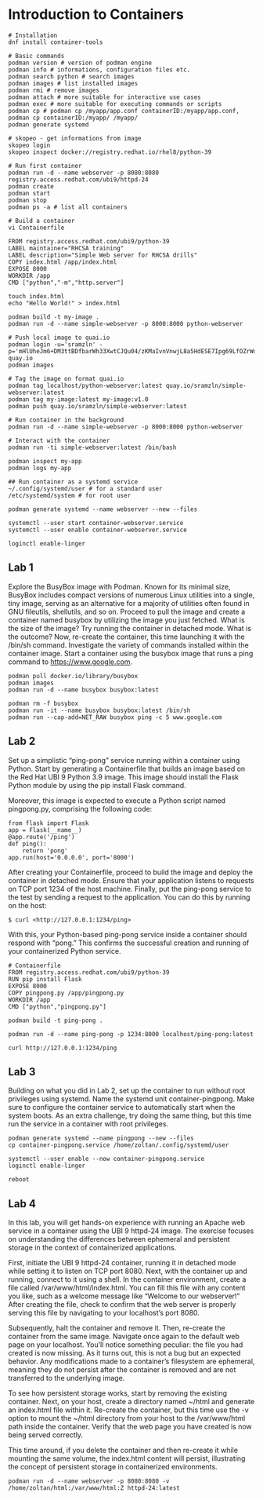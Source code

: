 # Introduction to Containers

```shell
# Installation
dnf install container-tools

# Basic commands
podman version # version of podman engine
podman info # informations, configuration files etc.
podman search python # search images
podman images # list installed images
podman rmi # remove images
podman attach # more suitable for interactive use cases
podman exec # more suitable for executing commands or scripts
podman cp # podman cp /myapp/app.conf containerID:/myapp/app.conf, podman cp containerID:/myapp/ /myapp/
podman generate systemd

# skopeo - get informations from image
skopeo login 
skopeo inspect docker://registry.redhat.io/rhel8/python-39

# Run first container
podman run -d --name webserver -p 8080:8080 registry.access.redhat.com/ubi9/httpd-24
podman create 
podman start
podman stop
podman ps -a # list all containers

# Build a container
vi Containerfile

FROM registry.access.redhat.com/ubi9/python-39
LABEL maintainer="RHCSA training"
LABEL description="Simple Web server for RHCSA drills"
COPY index.html /app/index.html
EXPOSE 8000
WORKDIR /app
CMD ["python","-m","http.server"]

touch index.html
echo "Hello World!" > index.html 

podman build -t my-image .
podman run -d --name simple-webserver -p 8000:8000 python-webserver

# Push local image to quai.io
podman login -u='sramzln' -p='mHlUheJm6+DM3ttBDfbarWh33XwtCJQu04/zKMaIvnVnwjL8a5HdESE7Ipg69LfOZrWoCL4Mj+c+vkebUbP4+A==' quay.io
podman images

# Tag the image on format quai.io
podman tag localhost/python-webserver:latest quay.io/sramzln/simple-webserver:latest
podman tag my-image:latest my-image:v1.0
podman push quay.io/sramzln/simple-webserver:latest

# Run container in the background
podman run -d --name simple-webserver -p 8000:8000 python-webserver

# Interact with the container
podman run -ti simple-webserver:latest /bin/bash

podman inspect my-app
podman logs my-app

## Run container as a systemd service
~/.config/systemd/user # for a standard user
/etc/systemd/system # for root user

podman generate systemd --name webserver --new --files

systemctl --user start container-webserver.service
systemctl --user enable container-webserver.service

loginctl enable-linger
```

## Lab 1

Explore the BusyBox image with Podman. Known for its minimal size, BusyBox includes compact versions of numerous Linux utilities into a single, tiny image, serving as an alternative for a majority of utilities often found in GNU fileutils, shellutils, and so on.
Proceed to pull the image and create a container named busybox by utilizing the image you just fetched. What is the size of the image? Try running the container in detached mode. What is the outcome?
Now, re-create the container, this time launching it with the /bin/sh command. Investigate the variety of commands installed within the container image.
Start a container using the busybox image that runs a ping command to <https://www.google.com>.

```shell
podman pull docker.io/library/busybox
podman images
podman run -d --name busybox busybox:latest

podman rm -f busybox
podman run -it --name busybox busybox:latest /bin/sh
podman run --cap-add=NET_RAW busybox ping -c 5 www.google.com
```

## Lab 2

Set up a simplistic “ping-pong” service running within a container using Python. Start by generating a Containerfile that builds an image based on the Red Hat UBI 9 Python 3.9 image. This image should install the Flask Python module by using the pip install Flask command.

Moreover, this image is expected to execute a Python script named pingpong.py, comprising the following code:

```shell
from flask import Flask
app = Flask(__name__)
@app.route('/ping')
def ping():
    return 'pong'
app.run(host='0.0.0.0', port='8000')
```

After creating your Containerfile, proceed to build the image and deploy the container in detached mode. Ensure that your application listens to requests on TCP port 1234 of the host machine.
Finally, put the ping-pong service to the test by sending a request to the application. You can do this by running on the host:

`$ curl <http://127.0.0.1:1234/ping>`

With this, your Python-based ping-pong service inside a container should respond with “pong.” This confirms the successful creation and running of your containerized Python service.

```shell
# Containerfile
FROM registry.access.redhat.com/ubi9/python-39
RUN pip install Flask
EXPOSE 8000
COPY pingpong.py /app/pingpong.py
WORKDIR /app
CMD ["python","pingpong.py"]

podman build -t ping-pong .

podman run -d --name ping-pong -p 1234:8000 localhost/ping-pong:latest

curl http://127.0.0.1:1234/ping
```

## Lab 3

Building on what you did in Lab 2, set up the container to run without root privileges using systemd. Name the systemd unit container-pingpong. Make sure to configure the container service to automatically start when the system boots.
As an extra challenge, try doing the same thing, but this time run the service in a container with root privileges.

```shell
podman generate systemd --name pingpong --new --files
cp container-pingpong.service /home/zoltan/.config/systemd/user

systemctl --user enable --now container-pingpong.service
loginctl enable-linger

reboot
```

## Lab 4

In this lab, you will get hands-on experience with running an Apache web service in a container using the UBI 9 httpd-24 image. The exercise focuses on understanding the differences between ephemeral and persistent storage in the context of containerized applications.

First, initiate the UBI 9 httpd-24 container, running it in detached mode while setting it to listen on TCP port 8080.
Next, with the container up and running, connect to it using a shell. In the container environment, create a file called /var/www/html/index.html. You can fill this file with any content you like, such as a welcome message like “Welcome to our webserver!” After creating the file, check to confirm that the web server is properly serving this file by navigating to your localhost’s port 8080.

Subsequently, halt the container and remove it. Then, re-create the container from the same image. Navigate once again to the default web page on your localhost. You’ll notice something peculiar: the file you had created is now missing. As it turns out, this is not a bug but an expected behavior. Any modifications made to a container’s filesystem are ephemeral, meaning they do not persist after the container is removed and are not transferred to the underlying image.

To see how persistent storage works, start by removing the existing container. Next, on your host, create a directory named ~/html and generate an index.html file within it. Re-create the container, but this time use the -v option to mount the ~/html directory from your host to the /var/www/html path inside the container. Verify that the web page you have created is now being served correctly.

This time around, if you delete the container and then re-create it while mounting the same volume, the index.html content will persist, illustrating the concept of persistent storage in containerized environments.

```shell
podman run -d --name webserver -p 8080:8080 -v /home/zoltan/html:/var/www/html:Z httpd-24:latest
```
